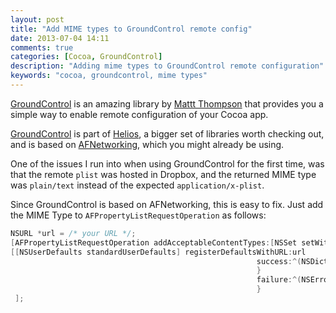 ```yaml
---
layout: post
title: "Add MIME types to GroundControl remote config"
date: 2013-07-04 14:11
comments: true
categories: [Cocoa, GroundControl]
description: "Adding mime types to GroundControl remote configuration"
keywords: "cocoa, groundcontrol, mime types"
---
```

[GroundControl] is an amazing library by [Mattt Thompson][Mattt] that provides you a simple way to enable
remote configuration of your Cocoa app.

[GroundControl] is part of [Helios], a bigger set of libraries worth checking out, and is based on [AFNetworking], which you might already be using.

One of the issues I run into when using GroundControl for the first time, was that the remote `plist`
was hosted in Dropbox, and the returned MIME type was `plain/text` instead of the expected
`application/x-plist`.

Since GroundControl is based on AFNetworking, this is easy to fix. Just add the MIME Type to 
`AFPropertyListRequestOperation` as follows:

``` objective-c Adding MIME Types to GroundControl
NSURL *url = /* your URL */;
[AFPropertyListRequestOperation addAcceptableContentTypes:[NSSet setWithObject:@"text/plain"]];
[[NSUserDefaults standardUserDefaults] registerDefaultsWithURL:url
                                                       success:^(NSDictionary *defaults) {
                                                       }
                                                       failure:^(NSError *error) {
                                                       }
 ];
```


[GroundControl]: https://github.com/mattt/GroundControl
[Helios]: http://helios.io/
[Mattt]: https://twitter.com/mattt
[AFNetworking]: https://github.com/AFNetworking/AFNetworking